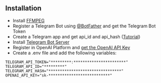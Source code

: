 ## Installation

- Install [FFMPEG](https://www.ffmpeg.org/)
- Register a Telegram Bot using [@BotFather](https://t.me/botfather) and get the Telegram Bot Token
- Create a Telegram app and get api_id and api_hash ([Tutorial](https://core.telegram.org/api/obtaining_api_id))
- Install [Telegram Bot Server](https://github.com/tdlib/telegram-bot-api)
- Register in OpenAI Platform and [get the OpenAI API Key](https://help.openai.com/en/articles/4936850-where-do-i-find-my-secret-api-key)
- Create a .env file and add the following variables:

```
TELEGRAM_API_TOKEN="*********:***********************"
TELEGRAM_API_ID="*********"
TELEGRAM_API_HASH="********************************"
OPENAI_API_KEY="sk-***************************"
```